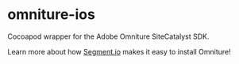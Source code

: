 omniture-ios
============

Cocoapod wrapper for the Adobe Omniture SiteCatalyst SDK.

Learn more about how [Segment.io](https://segment.io/integrations/omniture) makes it easy to install Omniture!
